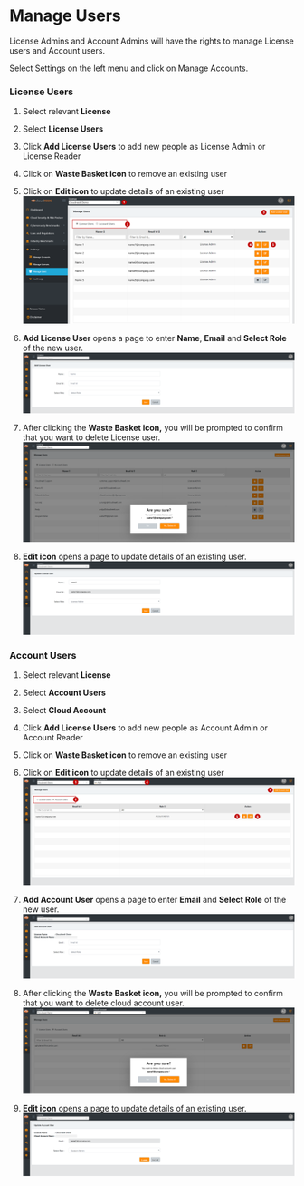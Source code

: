 Manage Users
============

License Admins and Account Admins will have the rights to manage License users and Account users.

Select Settings on the left menu and click on Manage Accounts.
### License Users

1.  Select relevant **License**
2.  Select **License Users**
3.  Click **Add License Users** to add new people as License Admin or License
    Reader
4.  Click on **Waste Basket icon** to remove an existing user
5.  Click on **Edit icon** to update details of an existing user
	![License Users](.././images/administratorGuide/License_Users.png#thumbnail)

6. **Add License User** opens a page to enter **Name**, **Email** and **Select
Role** of the new user.
	![License Users](.././images/administratorGuide/Add_License_User.png#thumbnail)
7. After clicking the **Waste Basket icon,** you will be prompted to confirm that
you want to delete License user.
	![License Users](.././images/administratorGuide/Waste_Basket.png#thumbnail)
8. **Edit icon** opens a page to update details of an existing user.
	![License Users](.././images/administratorGuide/Edit_Icon.png#thumbnail)

### Account Users

1.  Select relevant **License**

2.  Select **Account Users**

3.  Select **Cloud Account**

4.  Click **Add License Users** to add new people as Account Admin or Account
    Reader

5.  Click on **Waste Basket icon** to remove an existing user

6.  Click on **Edit icon** to update details of an existing user
	![Account Users](.././images/administratorGuide/Account_Users_Licenses.png#thumbnail)
7. **Add Account User** opens a page to enter **Email** and **Select Role** of the
new user.
	![Account Users](.././images/administratorGuide/Select_Role.png#thumbnail)
8. After clicking the **Waste Basket icon,** you will be prompted to confirm that
you want to delete cloud account user.
	![Account Users](.././images/administratorGuide/Waste_Basket_Icon.png#thumbnail)
9. **Edit icon** opens a page to update details of an existing user.
	![Account Users](.././images/administratorGuide/Update_License.png#thumbnail)
